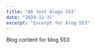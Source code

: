 ```yaml
---
title: "Ak test blogs 553"
date: "2024-12-31"
excerpt: "Excerpt for blog 553"
---
```


Blog content for blog 553